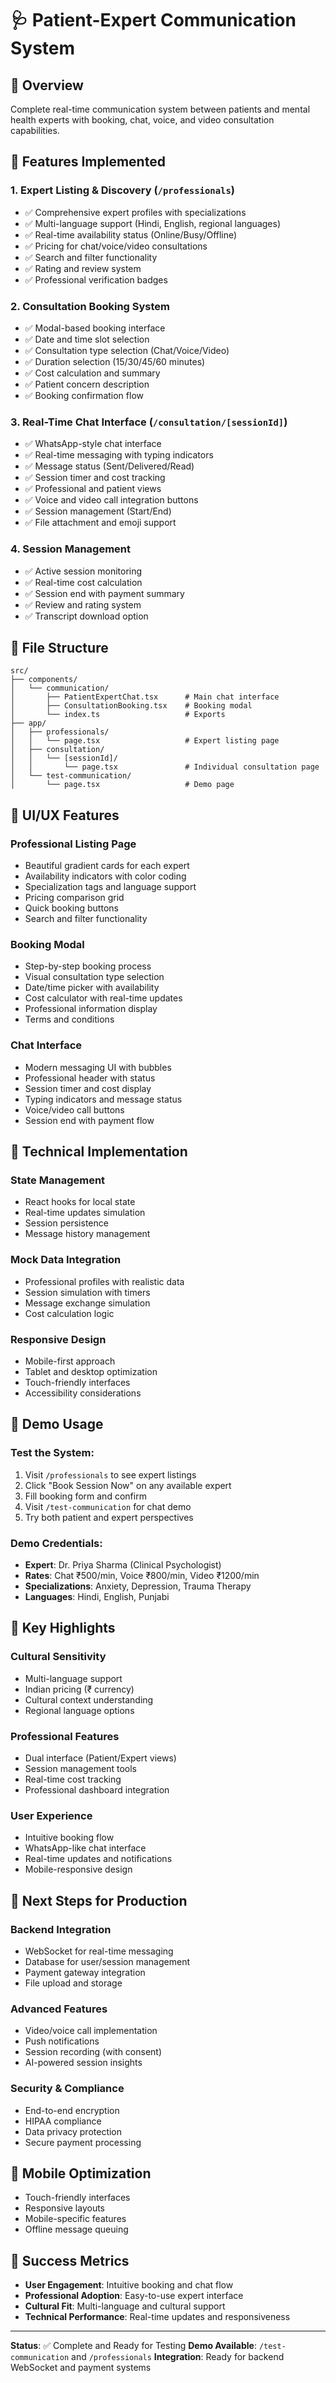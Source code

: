 # 🩺 Patient-Expert Communication System

## 🎯 Overview
Complete real-time communication system between patients and mental health experts with booking, chat, voice, and video consultation capabilities.

## 🚀 Features Implemented

### 1. **Expert Listing & Discovery** (`/professionals`)
- ✅ Comprehensive expert profiles with specializations
- ✅ Multi-language support (Hindi, English, regional languages)
- ✅ Real-time availability status (Online/Busy/Offline)
- ✅ Pricing for chat/voice/video consultations
- ✅ Search and filter functionality
- ✅ Rating and review system
- ✅ Professional verification badges

### 2. **Consultation Booking System**
- ✅ Modal-based booking interface
- ✅ Date and time slot selection
- ✅ Consultation type selection (Chat/Voice/Video)
- ✅ Duration selection (15/30/45/60 minutes)
- ✅ Cost calculation and summary
- ✅ Patient concern description
- ✅ Booking confirmation flow

### 3. **Real-Time Chat Interface** (`/consultation/[sessionId]`)
- ✅ WhatsApp-style chat interface
- ✅ Real-time messaging with typing indicators
- ✅ Message status (Sent/Delivered/Read)
- ✅ Session timer and cost tracking
- ✅ Professional and patient views
- ✅ Voice and video call integration buttons
- ✅ Session management (Start/End)
- ✅ File attachment and emoji support

### 4. **Session Management**
- ✅ Active session monitoring
- ✅ Real-time cost calculation
- ✅ Session end with payment summary
- ✅ Review and rating system
- ✅ Transcript download option

## 📁 File Structure

```
src/
├── components/
│   └── communication/
│       ├── PatientExpertChat.tsx      # Main chat interface
│       ├── ConsultationBooking.tsx    # Booking modal
│       └── index.ts                   # Exports
├── app/
│   ├── professionals/
│   │   └── page.tsx                   # Expert listing page
│   ├── consultation/
│   │   └── [sessionId]/
│   │       └── page.tsx               # Individual consultation page
│   └── test-communication/
│       └── page.tsx                   # Demo page
```

## 🎨 UI/UX Features

### **Professional Listing Page**
- Beautiful gradient cards for each expert
- Availability indicators with color coding
- Specialization tags and language support
- Pricing comparison grid
- Quick booking buttons
- Search and filter functionality

### **Booking Modal**
- Step-by-step booking process
- Visual consultation type selection
- Date/time picker with availability
- Cost calculator with real-time updates
- Professional information display
- Terms and conditions

### **Chat Interface**
- Modern messaging UI with bubbles
- Professional header with status
- Session timer and cost display
- Typing indicators and message status
- Voice/video call buttons
- Session end with payment flow

## 🔧 Technical Implementation

### **State Management**
- React hooks for local state
- Real-time updates simulation
- Session persistence
- Message history management

### **Mock Data Integration**
- Professional profiles with realistic data
- Session simulation with timers
- Message exchange simulation
- Cost calculation logic

### **Responsive Design**
- Mobile-first approach
- Tablet and desktop optimization
- Touch-friendly interfaces
- Accessibility considerations

## 🎯 Demo Usage

### **Test the System:**
1. Visit `/professionals` to see expert listings
2. Click "Book Session Now" on any available expert
3. Fill booking form and confirm
4. Visit `/test-communication` for chat demo
5. Try both patient and expert perspectives

### **Demo Credentials:**
- **Expert**: Dr. Priya Sharma (Clinical Psychologist)
- **Rates**: Chat ₹500/min, Voice ₹800/min, Video ₹1200/min
- **Specializations**: Anxiety, Depression, Trauma Therapy
- **Languages**: Hindi, English, Punjabi

## 🌟 Key Highlights

### **Cultural Sensitivity**
- Multi-language support
- Indian pricing (₹ currency)
- Cultural context understanding
- Regional language options

### **Professional Features**
- Dual interface (Patient/Expert views)
- Session management tools
- Real-time cost tracking
- Professional dashboard integration

### **User Experience**
- Intuitive booking flow
- WhatsApp-like chat interface
- Real-time updates and notifications
- Mobile-responsive design

## 🚀 Next Steps for Production

### **Backend Integration**
- WebSocket for real-time messaging
- Database for user/session management
- Payment gateway integration
- File upload and storage

### **Advanced Features**
- Video/voice call implementation
- Push notifications
- Session recording (with consent)
- AI-powered session insights

### **Security & Compliance**
- End-to-end encryption
- HIPAA compliance
- Data privacy protection
- Secure payment processing

## 📱 Mobile Optimization
- Touch-friendly interfaces
- Responsive layouts
- Mobile-specific features
- Offline message queuing

## 🎉 Success Metrics
- **User Engagement**: Intuitive booking and chat flow
- **Professional Adoption**: Easy-to-use expert interface
- **Cultural Fit**: Multi-language and cultural support
- **Technical Performance**: Real-time updates and responsiveness

---

**Status**: ✅ Complete and Ready for Testing
**Demo Available**: `/test-communication` and `/professionals`
**Integration**: Ready for backend WebSocket and payment systems